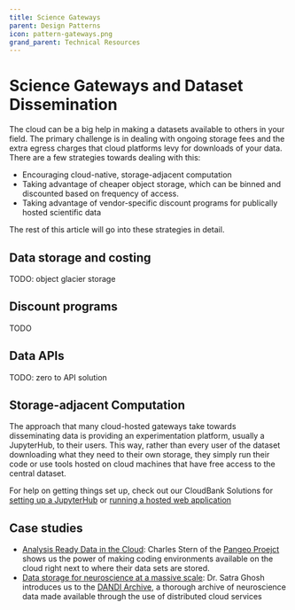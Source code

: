 ```yaml
---
title: Science Gateways
parent: Design Patterns
icon: pattern-gateways.png
grand_parent: Technical Resources
---
```


# Science Gateways and Dataset Dissemination

The cloud can be a big help in making a datasets available to others in your field. The primary challenge is in dealing with ongoing storage fees and the extra egress charges that cloud platforms levy for downloads of your data. There are a few strategies towards dealing with this:

- Encouraging cloud-native, storage-adjacent computation
- Taking advantage of cheaper object storage, which can be binned and discounted based on frequency of access.
- Taking advantage of vendor-specific discount programs for publically hosted scientific data

The rest of this article will go into these strategies in detail.

## Data storage and costing

TODO: object glacier storage

## Discount programs

TODO

## Data APIs

TODO: zero to API solution

## Storage-adjacent Computation

The approach that many cloud-hosted gateways take towards disseminating data is providing an experimentation platform, usually a JupyterHub, to their users. This way, rather than every user of the dataset downloading what they need to their own storage, they simply run their code or use tools hosted on cloud machines that have free access to the central dataset.

For help on getting things set up, check out our CloudBank Solutions for [setting up a JupyterHub](../../solutions/cbs-jupyter) or [running a hosted web application](#TODO)

## Case studies

- [Analysis Ready Data in the Cloud](https://www.cloudbank.org/training/rroccet21-analysis-ready-data-cloud): Charles Stern of the [Pangeo Proejct](https://pangeo.io) shows us the power of making coding environments available on the cloud right next to where their data sets are stored.
- [Data storage for neuroscience at a massive scale](https://www.cloudbank.org/training/rroccet21-data-storage-neuroscience-massive-scale): Dr. Satra Ghosh introduces us to the [DANDI Archive](https://dandiarchive.org/), a thorough archive of neuroscience data made available through the use of distributed cloud services